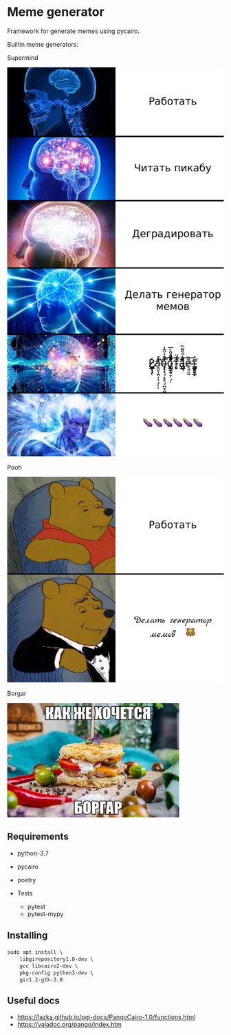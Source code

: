 # Meme generator

Framework for generate memes using pycairo.

Builtin meme generators:

Supermind 

![supermind meme](tests/image_diff_reference/meme_generator.memes.supermind.tests/test_supermind--reference.png)

Pooh

![pooh meme](tests/image_diff_reference/meme_generator.memes.pooh.tests/test_pooh--reference.png)

Borgar 

![borgar meme](tests/image_diff_reference/meme_generator.memes.borgar.tests/test_borgar--reference.png)
## Requirements

* python-3.7
* pycairo
* poetry

* Tests
    * pytest
    * pytest-mypy
    
## Installing

```
sudo apt install \
    libgirepository1.0-dev \
    gcc libcairo2-dev \
    pkg-config python3-dev \
    gir1.2-gtk-3.0
```



## Useful docs 

* https://lazka.github.io/pgi-docs/PangoCairo-1.0/functions.html
* https://valadoc.org/pango/index.htm